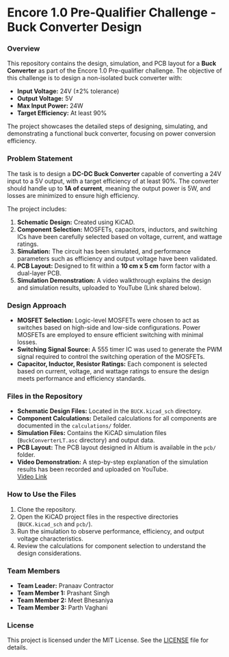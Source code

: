 
# Encore 1.0 Pre-Qualifier Challenge - Buck Converter Design

### Overview

This repository contains the design, simulation, and PCB layout for a **Buck Converter** as part of the Encore 1.0 Pre-qualifier challenge. The objective of this challenge is to design a non-isolated buck converter with:

- **Input Voltage:** 24V (±2% tolerance)
- **Output Voltage:** 5V
- **Max Input Power:** 24W
- **Target Efficiency:** At least 90%

The project showcases the detailed steps of designing, simulating, and demonstrating a functional buck converter, focusing on power conversion efficiency.

### Problem Statement

The task is to design a **DC-DC Buck Converter** capable of converting a 24V input to a 5V output, with a target efficiency of at least 90%. The converter should handle up to **1A of current**, meaning the output power is 5W, and losses are minimized to ensure high efficiency.

The project includes:

1. **Schematic Design:** Created using KiCAD.
2. **Component Selection:** MOSFETs, capacitors, inductors, and switching ICs have been carefully selected based on voltage, current, and wattage ratings.
3. **Simulation:** The circuit has been simulated, and performance parameters such as efficiency and output voltage have been validated.
4. **PCB Layout:** Designed to fit within a **10 cm x 5 cm** form factor with a dual-layer PCB.
5. **Simulation Demonstration:** A video walkthrough explains the design and simulation results, uploaded to YouTube (Link shared below).

### Design Approach

- **MOSFET Selection:** Logic-level MOSFETs were chosen to act as switches based on high-side and low-side configurations. Power MOSFETs are employed to ensure efficient switching with minimal losses.
- **Switching Signal Source:** A 555 timer IC was used to generate the PWM signal required to control the switching operation of the MOSFETs.
- **Capacitor, Inductor, Resistor Ratings:** Each component is selected based on current, voltage, and wattage ratings to ensure the design meets performance and efficiency standards.
  
### Files in the Repository

- **Schematic Design Files:** Located in the `BUCK.kicad_sch` directory.
- **Component Calculations:** Detailed calculations for all components are documented in the `calculations/` folder.
- **Simulation Files:** Contains the KiCAD simulation files (`BuckConverterLT.asc` directory) and output data.
- **PCB Layout:** The PCB layout designed in Altium is available in the `pcb/` folder.
- **Video Demonstration:** A step-by-step explanation of the simulation results has been recorded and uploaded on YouTube.  
  [Video Link](https://www.youtube.com/YourVideoLink)

### How to Use the Files

1. Clone the repository.
2. Open the KiCAD project files in the respective directories (`BUCK.kicad_sch` and `pcb/`).
3. Run the simulation to observe performance, efficiency, and output voltage characteristics.
4. Review the calculations for component selection to understand the design considerations.

### Team Members

- **Team Leader:** Pranaav Contractor
- **Team Member 1:** Prashant Singh
- **Team Member 2:** Meet Bhesaniya
- **Team Member 3:** Parth Vaghani

### License

This project is licensed under the MIT License. See the [LICENSE](LICENSE) file for details.

